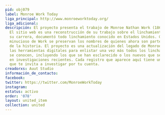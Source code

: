 ```yaml
---
pid: obj079
label: Monroe Work Today
liga_principal: http://www.monroeworktoday.org/
liga_adicional: 
descripción: El proyecto presenta el trabajo de Monroe Nathan Work (1866 – 1945).
  El sitio web es una reconstrucción de su trabajo sobre el linchamiento. Durante
  su carrera, documentó todo linchamiento conocido en Estados Unidos. Gracias al registro
  minucioso de Work se preservan los nombres de quienes ahora son parte importante
  de la historia. El proyecto es una actualización del legado de Monroe Work usando
  las herramientas digitales para enlistar una vez más todos los linchamientos que
  se conocen, incluyendo los que se han esclarecido o los nuevos que se han descubierto
  en investigaciones recientes. Cada registro que aparece aquí tiene una nota al pie
  que te invita a investigar por tu cuenta.
creadorxs: Auut Studio
información_de_contacto: 
facebook: 
twitter: https://twitter.com/MonroeWorkToday
instagram: 
estatus: activo
order: '078'
layout: united_item
collection: united
---
```

